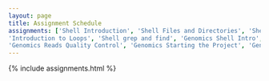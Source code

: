 ```yaml
---
layout: page
title: Assignment Schedule
assignments: ['Shell Introduction', 'Shell Files and Directories', 'Shell Pipes and Filters',
'Introduction to Loops', 'Shell grep and find', 'Genomics Shell Intro',
'Genomics Reads Quality Control', 'Genomics Starting the Project', 'Genomics First Assembly', 'Genomics Advanced Shell', 'Genomics Read Quality Trimming', 'Genomics Variant Calling Workflow', 'Genomics Scripting Variant Calling', 'Introduction to R and RStudio', 'Genomics in RStudio']
---
```


{% include assignments.html %}


<!-- 

[Assignment submission & checklist]({{ site.baseurl }}/materials/turn-in-checklist)

Schedule Management
- Update the `assignments:` list with `title:` from `assignments/` files. 
- Add 'Template' to `assignments:` to view the course template from `docs/`. 
- The remaining content should be left AS IS.

Previous Lessons moved here:
, 'Genomics RStudio dplyr',
'Genomics RStudio coercion', 'Working with Data', 'Data Visualization', 'Working with Spatial Data',
'Computational Projects', 'Programming Fundamentals 1',
'Programming Fundamentals 2', 'Putting It All Together',
'Version Control', 'Getting Data', 'Knitr',
'Working with Databases', 'tidyr', 'Image Processing and Analysis',
'Web Applications Using Shiny']

The above assignments are for this specific version of the course, but other
assignments are available as well. You can see the full list of
[assignments]({{ site.baseurl }}/assignments/), which may be useful if you're using this material
outside of an organized course.

-->
